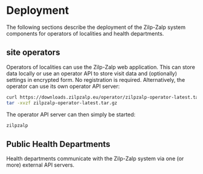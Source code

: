 # Deployment

The following sections describe the deployment of the Zilp-Zalp system components for operators of localities and health departments.

## site operators

Operators of localities can use the Zilp-Zalp web application. This can store data locally or use an operator API to store visit data and (optionally) settings in encrypted form. No registration is required. Alternatively, the operator can use its own operator API server:

```bash
curl https://downloads.zilpzalp.eu/operator/zilpzalp-operator-latest.tar.gz
tar -xvzf zilpzalp-operator-latest.tar.gz
```


The operator API server can then simply be started:

```bash
zilpzalp
```


## Public Health Departments

Health departments communicate with the Zilp-Zalp system via one (or more) external API servers.
